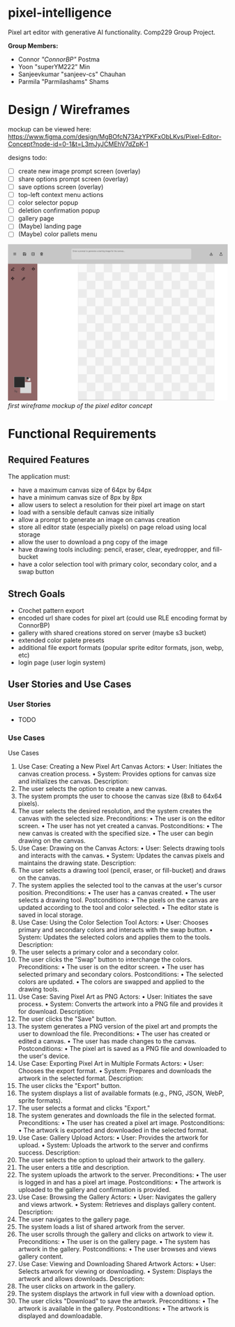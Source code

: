 # pixel-intelligence
 Pixel art editor with generative AI functionality. Comp229 Group Project.

 **Group Members:**
 - Connor *"ConnorBP"* Postma
 - Yoon "superYM222" Min
 - Sanjeevkumar "sanjeev-cs" Chauhan
 - Parmila "Parmilashams" Shams

# Design / Wireframes
mockup can be viewed here: https://www.figma.com/design/MgBOfcN73AzYPKFxObLKvs/Pixel-Editor-Concept?node-id=0-1&t=L3mJyJCMEhV7dZpK-1

designs todo:

- [ ] create new image prompt screen (overlay)
- [ ] share options prompt screen (overlay)
- [ ] save options screen (overlay)
- [ ] top-left context menu actions
- [ ] color selector popup
- [ ] deletion confirmation popup
- [ ] gallery page
- [ ] (Maybe) landing page
- [ ] (Maybe) color pallets menu

![first mockup](./docs/mockupv1.svg)
*first wireframe mockup of the pixel editor concept*

# Functional Requirements

## Required Features
The application must:
- have a maximum canvas size of 64px by 64px
- have a minimum canvas size of 8px by 8px
- allow users to select a resolution for their pixel art image on start
- load with a sensible default canvas size initially
- allow a prompt to generate an image on canvas creation
- store all editor state (especially pixels) on page reload using local storage
- allow the user to download a png copy of the image
- have drawing tools including: pencil, eraser, clear, eyedropper, and fill-bucket
- have a color selection tool with primary color, secondary color, and a swap button

## Strech Goals
- Crochet pattern export
- encoded url share codes for pixel art (could use RLE encoding format by ConnorBP)
- gallery with shared creations stored on server (maybe s3 bucket)
- extended color palete presets
- additional file export formats (popular sprite editor formats, json, webp, etc)
- login page (user login system)

## User Stories and Use Cases 
### User Stories
- TODO
### Use Cases
Use Cases
1. Use Case: Creating a New Pixel Art Canvas
Actors:
•	User: Initiates the canvas creation process.
•	System: Provides options for canvas size and initializes the canvas.
Description:
1.	The user selects the option to create a new canvas.
2.	The system prompts the user to choose the canvas size (8x8 to 64x64 pixels).
3.	The user selects the desired resolution, and the system creates the canvas with the selected size.
Preconditions:
•	The user is on the editor screen.
•	The user has not yet created a canvas.
Postconditions:
•	The new canvas is created with the specified size.
•	The user can begin drawing on the canvas.
2. Use Case: Drawing on the Canvas
Actors:
•	User: Selects drawing tools and interacts with the canvas.
•	System: Updates the canvas pixels and maintains the drawing state.
Description:
1.	The user selects a drawing tool (pencil, eraser, or fill-bucket) and draws on the canvas.
2.	The system applies the selected tool to the canvas at the user's cursor position.
Preconditions:
•	The user has a canvas created.
•	The user selects a drawing tool.
Postconditions:
•	The pixels on the canvas are updated according to the tool and color selected.
•	The editor state is saved in local storage.
3. Use Case: Using the Color Selection Tool
Actors:
•	User: Chooses primary and secondary colors and interacts with the swap button.
•	System: Updates the selected colors and applies them to the tools.
Description:
1.	The user selects a primary color and a secondary color.
2.	The user clicks the "Swap" button to interchange the colors.
Preconditions:
•	The user is on the editor screen.
•	The user has selected primary and secondary colors.
Postconditions:
•	The selected colors are updated.
•	The colors are swapped and applied to the drawing tools.
4. Use Case: Saving Pixel Art as PNG
Actors:
•	User: Initiates the save process.
•	System: Converts the artwork into a PNG file and provides it for download.
Description:
1.	The user clicks the "Save" button.
2.	The system generates a PNG version of the pixel art and prompts the user to download the file.
Preconditions:
•	The user has created or edited a canvas.
•	The user has made changes to the canvas.
Postconditions:
•	The pixel art is saved as a PNG file and downloaded to the user's device.
5. Use Case: Exporting Pixel Art in Multiple Formats
Actors:
•	User: Chooses the export format.
•	System: Prepares and downloads the artwork in the selected format.
Description:
1.	The user clicks the "Export" button.
2.	The system displays a list of available formats (e.g., PNG, JSON, WebP, sprite formats).
3.	The user selects a format and clicks "Export."
4.	The system generates and downloads the file in the selected format.
Preconditions:
•	The user has created a pixel art image.
Postconditions:
•	The artwork is exported and downloaded in the selected format.
6. Use Case: Gallery Upload
Actors:
•	User: Provides the artwork for upload.
•	System: Uploads the artwork to the server and confirms success.
Description:
1.	The user selects the option to upload their artwork to the gallery.
2.	The user enters a title and description.
3.	The system uploads the artwork to the server.
Preconditions:
•	The user is logged in and has a pixel art image.
Postconditions:
•	The artwork is uploaded to the gallery and confirmation is provided.
7. Use Case: Browsing the Gallery
Actors:
•	User: Navigates the gallery and views artwork.
•	System: Retrieves and displays gallery content.
Description:
1.	The user navigates to the gallery page.
2.	The system loads a list of shared artwork from the server.
3.	The user scrolls through the gallery and clicks on artwork to view it.
Preconditions:
•	The user is on the gallery page.
•	The system has artwork in the gallery.
Postconditions:
•	The user browses and views gallery content.
8. Use Case: Viewing and Downloading Shared Artwork
Actors:
•	User: Selects artwork for viewing or downloading.
•	System: Displays the artwork and allows downloads.
Description:
1.	The user clicks on artwork in the gallery.
2.	The system displays the artwork in full view with a download option.
3.	The user clicks "Download" to save the artwork.
Preconditions:
•	The artwork is available in the gallery.
Postconditions:
•	The artwork is displayed and downloadable.










